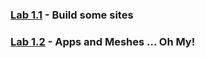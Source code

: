 

### [Lab 1.1](lab_1.1.md) - Build some sites
  
### [Lab 1.2](lab_1.2.md) - Apps and Meshes ... Oh My!
